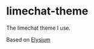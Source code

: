 limechat-theme
==============

The limechat theme I use.

Based on [Elysium](https://github.com/erikrose/elysium)
